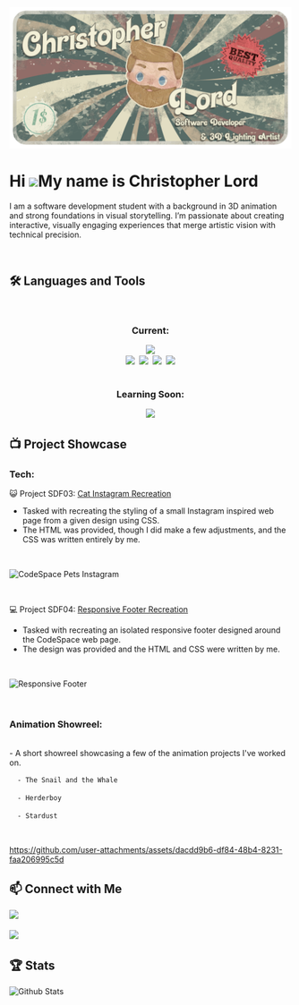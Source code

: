 ![Banner](https://github.com/Christopher-Lord/Christopher-Lord/blob/main/images/GithubBanner.png?raw=true)

# Hi ![](https://user-images.githubusercontent.com/18350557/176309783-0785949b-9127-417c-8b55-ab5a4333674e.gif)My name is Christopher Lord

I am a software development student with a background in 3D animation and strong foundations in visual storytelling. I’m passionate about creating interactive, visually engaging experiences that merge artistic vision with technical precision.

<br/>

## 🛠️ Languages and Tools

<br>

<div align="center">
  <h3>Current:</h3>
  <img src="https://skillicons.dev/icons?i=html,css,tailwind,markdown" />
  <br/>
  <img src="https://skillicons.dev/icons?i=git,github,ps,pr,ae" />‎ ‎ 
  <img width="59px" src="https://img.shields.io/badge/-37A5CC?style=flat-circle&logo=autodeskmaya&logoColor=white" />‎ ‎ 
  <img width="59px" src="https://img.shields.io/badge/-333333?style=flat-circle&logo=nuke&logoColor=white" />‎ ‎ 
  <img width="59px" src="https://img.shields.io/badge/-011A6A?style=flat-circle&logo=cinema4d&logoColor=white" />
</div>

<br/>

<div align="center">
  <h3>Learning Soon:</h3>
  <img src="https://skillicons.dev/icons?i=js,react" />
</div>

## 📺 Project Showcase

### Tech:
😺 Project SDF03: <a href="https://github.com/Christopher-Lord/CHRLOR25533_FTO2506_GroupB_ChristopherLord_SDF03.git" target="_blank">Cat Instagram Recreation</a>
<br/>
  - Tasked with recreating the styling of a small Instagram inspired web page from a given design using CSS.
  - The HTML was provided, though I did make a few adjustments, and the CSS was written entirely by me.
<br/>

![CodeSpace Pets Instagram](https://github.com/Christopher-Lord/Christopher-Lord/blob/main/images/CodeSpaceCat-Insta%20(1).gif?raw=true)

<br/>

💻 Project SDF04: <a href="https://github.com/Christopher-Lord/CHRLOR25533_FTO2506_GroupB_ChristopherLord_SDF04.git" target="_blank">Responsive Footer Recreation</a>
<br/>
  - Tasked with recreating an isolated responsive footer designed around the CodeSpace web page.
  - The design was provided and the HTML and CSS were written by me.
<br/>

![Responsive Footer](https://github.com/Christopher-Lord/Christopher-Lord/blob/main/images/ResponsiveFooter.gif?raw=true)

<br/>

### Animation Showreel:
<br/>
  - A short showreel showcasing a few of the animation projects I've worked on.
    
      - The Snail and the Whale
        
      - Herderboy
    
      - Stardust
        
        
<br/>

https://github.com/user-attachments/assets/dacdd9b6-df84-48b4-8231-faa206995c5d

## 📫 Connect with Me

<div>
  <a href="mailto:lordc42@gmail.com">
    <img src="https://img.shields.io/badge/Gmail-333333?style=for-the-badge&logo=gmail&logoColor=red" />
  </a>
  <br/>
  <br/>
  <a href="https://www.linkedin.com/in/-christopher-lord/" target="_blank">
    <img src="https://img.shields.io/badge/LinkedIn-0077B5?style=for-the-badge&logo=linkedin&logoColor=white" target="_blank" />
  </a>
</div>

## 🏆 Stats

<div>
  <img src="https://github-readme-stats.vercel.app/api?username=Christopher-Lord&show_icons=true&theme=onedark" alt="Github Stats" />
</div>
